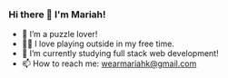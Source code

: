### Hi there 👋 I'm Mariah!

- 🔭 I’m a puzzle lover!
- 🫶🏻 I love playing outside in my free time.
- 🌱 I’m currently studying full stack web development!
- 📫 How to reach me: <wearmariahk@gmail.com>


